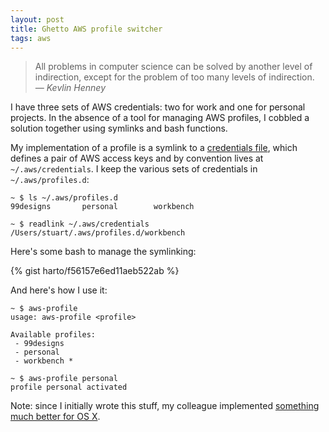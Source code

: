 ```yaml
---
layout: post
title: Ghetto AWS profile switcher
tags: aws
---
```


> All problems in computer science can be solved by another level of
> indirection, except for the problem of too many levels of indirection.
> <cite>&mdash; Kevlin Henney</cite>

I have three sets of AWS credentials: two for work and one for personal
projects. In the absence of a tool for managing AWS profiles, I cobbled a
solution together using symlinks and bash functions.

My implementation of a profile is a symlink to a [credentials file][aws-creds],
which defines a pair of AWS access keys and by convention lives at
`~/.aws/credentials`. I keep the various sets of credentials in
`~/.aws/profiles.d`:

    ~ $ ls ~/.aws/profiles.d
    99designs       personal        workbench

    ~ $ readlink ~/.aws/credentials
    /Users/stuart/.aws/profiles.d/workbench

Here's some bash to manage the symlinking:

{% gist harto/f56157e6ed11aeb522ab %}

And here's how I use it:

    ~ $ aws-profile
    usage: aws-profile <profile>

    Available profiles:
     - 99designs
     - personal
     - workbench *

    ~ $ aws-profile personal
    profile personal activated

Note: since I initially wrote this stuff, my colleague implemented [something
much better for OS X][aws-keychain].


 [99d]: https://99designs.com/
 [aws-creds]: http://docs.aws.amazon.com/cli/latest/userguide/cli-chap-getting-started.html#cli-config-files
 [aws-keychain]: https://github.com/pda/aws-keychain
